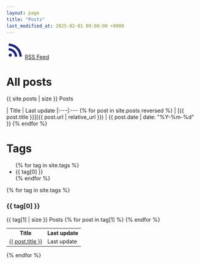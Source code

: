 ```yaml
---
layout: page
title: "Posts"
last_modified_at: 2025-02-01 00:00:00 +0900
---
```

<a href="https://toastkidjp.github.io/feed.xml"><img src="assets/image/ic_rss_feed.svg" style="color: #40000A;">RSS Feed</a>

# All posts
{{ site.posts | size }} Posts

| Title | Last update
|:---|:---  {% for post in site.posts reversed %}
| [{{ post.title }}]({{ post.url | relative_url }}) | {{ post.date | date: "%Y-%m-%d" }}  {% endfor %}

# Tags

<ul class="mui-tabs__bar">
{% for tag in site.tags %}
  <li>
    <a data-mui-toggle="tab" data-mui-controls="tab-{{ tag[0] }}">{{ tag[0] }}</a>
  </li>
{% endfor %}
</ul>

{% for tag in site.tags %}
<div class="mui-tabs__pane" id="tab-{{tag[0]}}">
<h3>{{ tag[0] }}</h3>
{{ tag[1] | size }} Posts
<table>
<tr><th>Title</th><th>Last update</th></tr>
  {% for post in tag[1] %}
<tr><td><a href="{{ post.url }}">{{ post.title }}</a></td><td>Last update</td></tr>
  {% endfor %}
</table>
</div>
{% endfor %}
